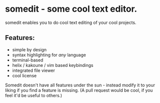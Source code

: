 # somedit - some cool text editor.
somedit enables you to do cool text editing of your cool projects.

## Features:
- simple by design
- syntax highlighting for *any* language
- terminal-based
- helix / kakoune / vim based keybindings
- integrated file viewer
- cool license

Somedit doesn't have all features under the sun - instead modify it to your 
liking if you find a feature is missing. (A pull request would be cool,
if you feel it'd be useful to others.)
